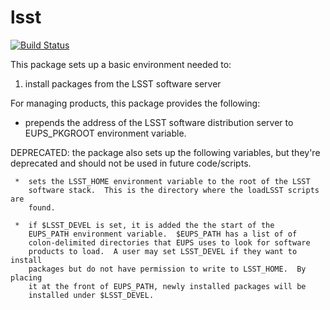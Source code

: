 lsst
====

[![Build Status](https://travis-ci.org/lsst/lsst.png)](https://travis-ci.org/lsst/lsst)

This package sets up a basic environment needed to:

  1.  install packages from the LSST software server

For managing products, this package provides the following:

   *  prepends the address of the LSST software distribution server to
      EUPS_PKGROOT environment variable.

   DEPRECATED: the package also sets up the following variables, but they're
   deprecated and should not be used in future code/scripts.

     *  sets the LSST_HOME environment variable to the root of the LSST
        software stack.  This is the directory where the loadLSST scripts are
        found.

     *  if $LSST_DEVEL is set, it is added the the start of the
        EUPS_PATH environment variable.  $EUPS_PATH has a list of of
        colon-delimited directories that EUPS uses to look for software
        products to load.  A user may set LSST_DEVEL if they want to install
        packages but do not have permission to write to LSST_HOME.  By placing
        it at the front of EUPS_PATH, newly installed packages will be
        installed under $LSST_DEVEL.

